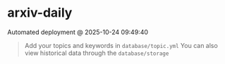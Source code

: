 # arxiv-daily
 Automated deployment @ 2025-10-24 09:49:40
> Add your topics and keywords in `database/topic.yml` 
> You can also view historical data through the `database/storage` 
